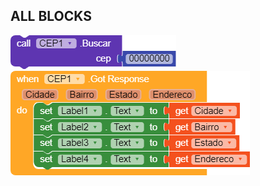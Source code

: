 ## ALL BLOCKS


<img src="https://github.com/ViiC332/CEP/blob/main/blocks.png?raw=true">


<img src="https://github.com/ViiC332/CEP/blob/main/blocks (3).png?raw=true">
